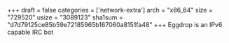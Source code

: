 +++
draft = false
categories = ['network-extra']
arch = "x86_64"
size = "729520"
usize = "3089123"
sha1sum = "d7d79125ce85b59e72185965b167060a8151fa48"
+++
Eggdrop is an IPv6 capable IRC bot